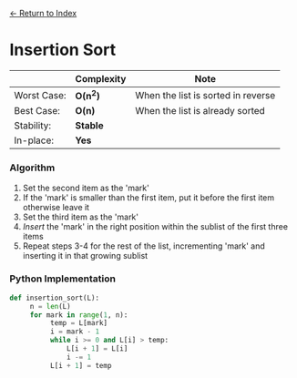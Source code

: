 [← Return to Index](https://github.com/cjmlgrto/fit2004-notes)

# Insertion Sort

|             | Complexity              | Note |  
|---          |---                      |---   |
| Worst Case: | **O(n<sup>2</sup>)**    | When the list is sorted in reverse |
| Best Case:  | **O(n)**                | When the list is already sorted |
| Stability:  | **Stable**              |
| In-place:   | **Yes**

### Algorithm

1. Set the second item as the 'mark'
2. If the 'mark' is smaller than the first item, put it before the first item otherwise leave it
3. Set the third item as the 'mark'
4. _Insert_ the 'mark' in the right position within the sublist of the first three items
5. Repeat steps 3-4 for the rest of the list, incrementing 'mark' and inserting it in that growing sublist

### Python Implementation

```python
def insertion_sort(L):
	 n = len(L)
	 for mark in range(1, n):
	 	  temp = L[mark]
	 	  i = mark - 1
	 	  while i >= 0 and L[i] > temp:
	 	  	  L[i + 1] = L[i]
	 	  	  i -= 1
	 	  L[i + 1] = temp
```
